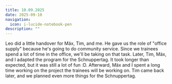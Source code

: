 ```yaml
---
title: 10.09.2025
date: 2025-09-10
navigation:
  icon: i-lucide-notebook-pen
description: ""
---
```


Leo did a little handover for Mäx, Tim, and me. He gave us the role of "office supply" because he's going to do community service. Since we trainees spend a lot of time in the office, we'll be taking on that task. Later, Tim, Mäx, and I adapted the program for the Schnuppertag. It took longer than expected, but it was still a lot of fun :D. Afterward, Mäx and I spent a long time working on the project the trainees will be working on. Tim came back later, and we planned even more things for the Schnuppertag.